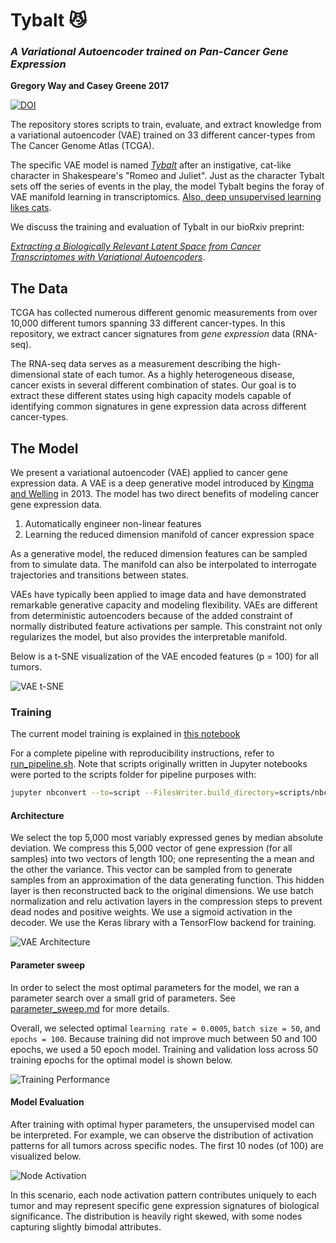 # Tybalt :smirk_cat:

### *A Variational Autoencoder trained on Pan-Cancer Gene Expression*

**Gregory Way and Casey Greene 2017**

[![DOI](https://zenodo.org/badge/97131241.svg)](https://zenodo.org/badge/latestdoi/97131241)

The repository stores scripts to train, evaluate, and extract knowledge from
a variational autoencoder (VAE) trained on 33 different cancer-types from The
Cancer Genome Atlas (TCGA).

The specific VAE model is named [*Tybalt*](https://en.wikipedia.org/wiki/Tybalt)
after an instigative, cat-like character in Shakespeare's "Romeo and Juliet".
Just as the character Tybalt sets off the series of events in the play, the
model Tybalt begins the foray of VAE manifold learning in transcriptomics.
[Also, deep unsupervised learning likes cats](https://arxiv.org/abs/1112.6209).

We discuss the training and evaluation of Tybalt in our bioRxiv preprint:

[_Extracting a Biologically Relevant Latent Space from Cancer Transcriptomes with Variational Autoencoders_](http://www.biorxiv.org/content/early/2017/08/11/174474).


## The Data

TCGA has collected numerous different genomic measurements from over 10,000
different tumors spanning 33 different cancer-types. In this repository, we
extract cancer signatures from *gene expression* data (RNA-seq). 

The RNA-seq data serves as a measurement describing the high-dimensional state
of each tumor. As a highly heterogeneous disease, cancer exists in several
different combination of states. Our goal is to extract these different states
using high capacity models capable of identifying common signatures in gene
expression data across different cancer-types.

## The Model

We present a variational autoencoder (VAE) applied to cancer gene expression
data. A VAE is a deep generative model introduced by
[Kingma and Welling](https://arxiv.org/abs/1312.6114) in 2013. The model has
two direct benefits of modeling cancer gene expression data. 

1. Automatically engineer non-linear features
2. Learning the reduced dimension manifold of cancer expression space

As a generative model, the reduced dimension features can be sampled from to
simulate data. The manifold can also be interpolated to interrogate trajectories
and transitions between states.

VAEs have typically been applied to image data and have demonstrated remarkable
generative capacity and modeling flexibility. VAEs are different from
deterministic autoencoders because of the added constraint of normally
distributed feature activations per sample. This constraint not only
regularizes the model, but also provides the interpretable manifold.

Below is a t-SNE visualization of the VAE encoded features (p = 100) for all
tumors.

![VAE t-SNE](figures/tsne_vae.png?raw=true)

### Training

The current model training is explained in
[this notebook](tybalt_vae.ipynb)

For a complete pipeline with reproducibility instructions, refer to
[run_pipeline.sh](run_pipeline.sh). Note that scripts originally written in
Jupyter notebooks were ported to the scripts folder for pipeline purposes with:

```sh
jupyter nbconvert --to=script --FilesWriter.build_directory=scripts/nbconverted *.ipynb
```

#### Architecture

We select the top 5,000 most variably expressed genes by median absolute
deviation. We compress this 5,000 vector of gene expression (for all samples)
into two vectors of length 100; one representing the a mean and the other the
variance. This vector can be sampled from to generate samples from an
approximation of the data generating function. This hidden layer is then
reconstructed back to the original dimensions. We use batch normalization
and relu activation layers in the compression steps to prevent dead nodes and
positive weights. We use a sigmoid activation in the decoder. We use the Keras
library with a TensorFlow backend for training.

![VAE Architecture](figures/onehidden_vae_architecture.png?raw=true)

#### Parameter sweep

In order to select the most optimal parameters for the model, we ran a
parameter search over a small grid of parameters. See
[parameter_sweep.md](parameter_sweep.md) for more details.

Overall, we selected optimal `learning rate = 0.0005`, `batch size = 50`, and
`epochs = 100`. Because training did not improve much between 50 and 100 epochs,
we used a 50 epoch model. Training and validation loss across 50 training epochs
for the optimal model is shown below.

![Training Performance](figures/onehidden_vae_training.png?raw=true)

#### Model Evaluation

After training with optimal hyper parameters, the unsupervised model can be
interpreted. For example, we can observe the distribution of activation
patterns for all tumors across specific nodes. The first 10 nodes (of 100) are
visualized below.

![Node Activation](figures/node_activation_distribution.png?raw=true)

In this scenario, each node activation pattern contributes uniquely to each
tumor and may represent specific gene expression signatures of biological
significance. The distribution is heavily right skewed, with some nodes
capturing slightly bimodal attributes.
